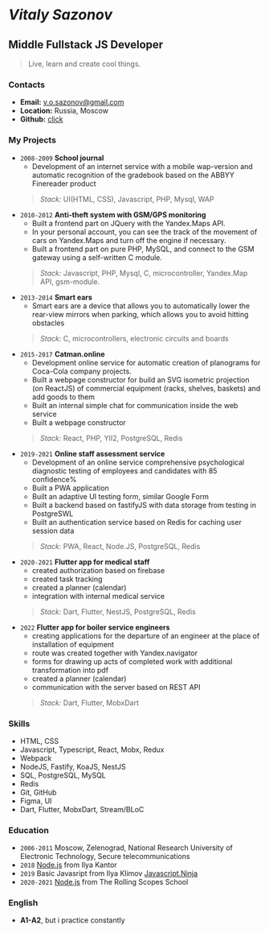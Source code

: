# **_Vitaly Sazonov_**

## **Middle Fullstack JS Developer**

> Live, learn and create cool things.

### **Contacts**

- **Email:** v.o.sazonov@gmail.com
- **Location:** Russia, Moscow
- **Github:** [click](https://github.com/vitaly-sazonov)

### **My Projects**

- `2008-2009` **School journal**
  - Development of an internet service with a mobile wap-version and automatic recognition of the gradebook based on the ABBYY Finereader product
  > _Stack:_ UI(HTML, CSS), Javascript, PHP, Mysql, WAP
- `2010-2012` **Anti-theft system with GSM/GPS monitoring**
  - Built a frontend part on JQuery with the Yandex.Maps API. 
  - In your personal account, you can see the track of the movement of cars on Yandex.Maps and turn off the engine if necessary.
  - Built a frontend part on pure PHP, MySQL, and connect to the GSM gateway using a self-written C module. 
  > _Stack:_ Javascript, PHP, Mysql, C, microcontroller, Yandex.Map API, gsm-module.
- `2013-2014` **Smart ears**
  - Smart ears are a device that allows you to automatically lower the rear-view mirrors when parking, which allows you to avoid hitting obstacles
  > _Stack:_ C, microcontrollers, electronic circuits and boards
- `2015-2017` **Catman.online**
  - Development online service for automatic creation of planograms for Coca-Cola company projects.
  - Built a webpage constructor for build an SVG isometric projection (on ReactJS) of commercial equipment (racks, shelves, baskets) and add goods to them
  - Built an internal simple chat for communication inside the web service
  - Built a webpage constructor
  > _Stack:_ React, PHP, YII2, PostgreSQL, Redis
- `2019-2021` **Online staff assessment service**
  - Development of an online service comprehensive psychological diagnostic testing of employees and candidates with 85 confidence%
  - Built a PWA application
  - Built an adaptive UI testing form, similar Google Form
  - Built a backend based on fastifyJS with data storage from testing in PostgreSWL
  - Built an authentication service based on Redis for caching user session data
  > _Stack:_ PWA, React, Node.JS, PostgreSQL, Redis
- `2020-2021` **Flutter app for medical staff**
  - created authorization based on firebase
  - created task tracking
  - created a planner (calendar)
  - integration with internal medical service
  > _Stack:_ Dart, Flutter, NestJS, PostgreSQL, Redis
- `2022` **Flutter app for boiler service engineers**
  - creating applications for the departure of an engineer at the place of installation of equipment
  - route was created together with Yandex.navigator
  - forms for drawing up acts of completed work with additional transformation into pdf
  - created a planner (calendar)
  - communication with the server based on REST API
  > _Stack:_ Dart, Flutter, MobxDart

### **Skills**

- HTML, CSS
- Javascript, Typescript, React, Mobx, Redux
- Webpack
- NodeJS, Fastify, KoaJS, NestJS
- SQL, PostgreSQL, MySQL
- Redis
- Git, GitHub
- Figma, UI
- Dart, Flutter, MobxDart, Stream/BLoC

### **Education**

- `2006-2011` Moscow, Zelenograd, National Research University of Electronic Technology, Secure telecommunications
- `2018` [Node.js](https://learn.javascript.ru/courses/nodejs) from Ilya Kantor
- `2019` Basic Javasript from Ilya Klimov [Javascript.Ninja](https://javascript.ninja/)
- `2020-2021` [Node.js](https://rs.school/nodejs) from The Rolling Scopes School

### **English**

- **A1-A2**, but i practice constantly
